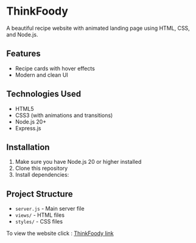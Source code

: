 # ThinkFoody

A beautiful recipe website with animated landing page using HTML, CSS, and Node.js.

## Features

- Recipe cards with hover effects
- Modern and clean UI

## Technologies Used

- HTML5
- CSS3 (with animations and transitions)
- Node.js 20+
- Express.js

## Installation

1. Make sure you have Node.js 20 or higher installed
2. Clone this repository
3. Install dependencies:


## Project Structure

- `server.js` - Main server file
- `views/` - HTML files
- `styles/` - CSS files

To view the website click : [ThinkFoody link]()
